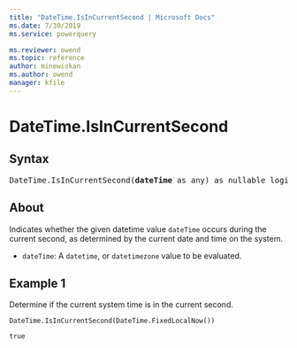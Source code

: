 ```yaml
---
title: "DateTime.IsInCurrentSecond | Microsoft Docs"
ms.date: 7/30/2019
ms.service: powerquery

ms.reviewer: owend
ms.topic: reference
author: minewiskan
ms.author: owend
manager: kfile
---
```

# DateTime.IsInCurrentSecond

## Syntax

<pre>
DateTime.IsInCurrentSecond(<b>dateTime</b> as any) as nullable logical
</pre>
  
## About  
Indicates whether the given datetime value `dateTime` occurs during the current second, as determined by the current date and time on the system. <ul> <li><code>dateTime</code>: A <code>datetime</code>, or <code>datetimezone</code> value to be evaluated.</li> </ul>

## Example 1
Determine if the current system time is in the current second.

```powerquery-m
DateTime.IsInCurrentSecond(DateTime.FixedLocalNow())
```

`true`
